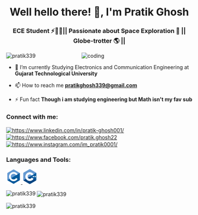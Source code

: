 
<h1 align="center">Well hello there! 👋, I'm Pratik Ghosh</h1>
<h3 align="center">ECE Student ⚡📡🌐|| Passionate about Space Exploration 🚀 || Globe-trotter 🌎 ||</h3>
<img align="right" alt="coding" width="300" src="https://camo.githubusercontent.com/c2c315240a33d03dc80d0b793144cf88b2bf535fbdd6a1720b7aed2b63035adb/68747470733a2f2f696d672e6574696d672e636f6d2f7468756d622f6d7369642d38343134363035362c77696474682d313230302c6865696768742d3930302c696d6773697a652d3633383035332c726573697a656d6f64652d382f32303231303730365f646576656c6f7065722d65636f6e6f6d795f30312e6a7067">

<p align="left"> <img src="https://komarev.com/ghpvc/?username=pratik339&label=Profile%20views&color=0e75b6&style=flat" alt="pratik339" /> </p>

- 🔭 I’m currently Studying Electronics and Communication Engineering at **Gujarat Technological University**

- 📫 How to reach me **pratikghosh339@gmail.com**

- ⚡ Fun fact **Though i am studying engineering but Math isn't my fav sub**

<h3 align="left">Connect with me:</h3>
<p align="left">
<a href="https://linkedin.com/in/https://www.linkedin.com/in/pratik-ghosh001/" target="blank"><img align="center" src="https://raw.githubusercontent.com/rahuldkjain/github-profile-readme-generator/master/src/images/icons/Social/linked-in-alt.svg" alt="https://www.linkedin.com/in/pratik-ghosh001/" height="30" width="40" /></a>
<a href="https://fb.com/https://www.facebook.com/pratik.ghosh22" target="blank"><img align="center" src="https://raw.githubusercontent.com/rahuldkjain/github-profile-readme-generator/master/src/images/icons/Social/facebook.svg" alt="https://www.facebook.com/pratik.ghosh22" height="30" width="40" /></a>
<a href="https://instagram.com/https://www.instagram.com/im_pratik0001/" target="blank"><img align="center" src="https://raw.githubusercontent.com/rahuldkjain/github-profile-readme-generator/master/src/images/icons/Social/instagram.svg" alt="https://www.instagram.com/im_pratik0001/" height="30" width="40" /></a>
</p>

<h3 align="left">Languages and Tools:</h3>
<p align="left"> <a href="https://www.cprogramming.com/" target="_blank" rel="noreferrer"> <img src="https://raw.githubusercontent.com/devicons/devicon/master/icons/c/c-original.svg" alt="c" width="40" height="40"/> </a> <a href="https://www.w3schools.com/cpp/" target="_blank" rel="noreferrer"> <img src="https://raw.githubusercontent.com/devicons/devicon/master/icons/cplusplus/cplusplus-original.svg" alt="cplusplus" width="40" height="40"/> </a> </p>

<p><img align="left" src="https://github-readme-stats.vercel.app/api/top-langs?username=pratik339&show_icons=true&locale=en&layout=compact" alt="pratik339" /></p>

<p>&nbsp;<img align="center" src="https://github-readme-stats.vercel.app/api?username=pratik339&show_icons=true&locale=en" alt="pratik339" /></p>

<p><img align="center" src="https://github-readme-streak-stats.herokuapp.com/?user=pratik339&" alt="pratik339" /></p>
